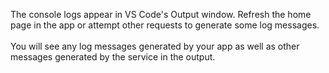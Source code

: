 The console logs appear in VS Code's Output window. Refresh the home page in the app or attempt other requests to generate some log messages.<br>
<br>
You will see any log messages generated by your app as well as other messages generated by the service in the output.
